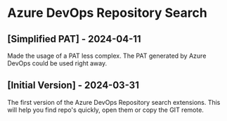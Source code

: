 # Azure DevOps Repository Search

## [Simplified PAT] - 2024-04-11
Made the usage of a PAT less complex. The PAT generated by Azure DevOps could be used right away.

## [Initial Version] - 2024-03-31
The first version of the Azure DevOps Repository search extensions. This will help you find repo's quickly, open them or copy the GIT remote.
